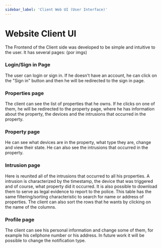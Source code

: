 ```yaml
---
sidebar_label: 'Client Web UI (User Interface)'
---
```


# Website Client UI

The Frontend of the Client side was developed to be simple and intuitive to the user. 
It has several pages:
(por imgs)

### Login/Sign in Page

The user can login or sign in. If he doesn't have an account, he can click on the "Sign in" button and then he will be redirected to the sign in page.

### Properties page

The client can see the list of properties that he owns. If he clicks on one of them, he will be redirected to the property page, where he has information about the property, the devices and the intrusions that occurred in the property.  

### Property page

He can see what devices are in the property, what type they are, change and view their state. He can also see the intrusions that occurred in the property.


### Intrusion page

Here is reunited all of the intrusions that occurred to all his properties. A intrusion is characterized by the timestamp, the device that was triggered and of course, what property did it occurred. It is also possible to download them to serve as legal evidence to report to the police. This table has the same filtering/sorting characteristic to search for name or address of properties. The client can also sort the rows that he wants by clicking on the name of the columns. 

### Profile page

The client can see his personal information and change some of them, for example his cellphone number or his address. In future work it will be possible to change the notification type.